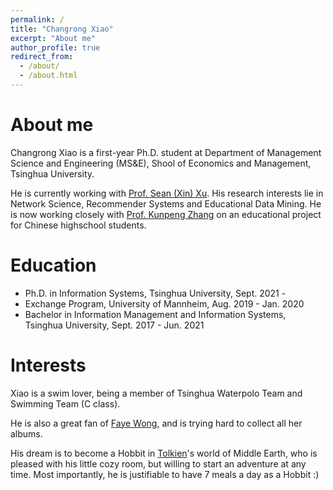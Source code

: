 ```yaml
---
permalink: /
title: "Changrong Xiao"
excerpt: "About me"
author_profile: true
redirect_from: 
  - /about/
  - /about.html
---
```


About me
===

Changrong Xiao is a first-year Ph.D. student at Department of Management Science and Engineering (MS&E), Shool of Economics and Management, Tsinghua University. 

He is currently working with [Prof. Sean (Xin) Xu](https://www.sem.tsinghua.edu.cn/en/info/1219/7547.htm). His research interests lie in Network Science,  Recommender Systems and Educational Data Mining. He is now working closely with [Prof. Kunpeng Zhang](https://kpzhang.github.io/) on an educational project for Chinese highschool students.


Education
===
* Ph.D. in Information Systems, Tsinghua University, Sept. 2021 - 
* Exchange Program, University of Mannheim, Aug. 2019 - Jan. 2020
* Bachelor in Information Management and Information Systems, Tsinghua University, Sept. 2017 - Jun. 2021

Interests
===
Xiao is a swim lover, being a member of Tsinghua Waterpolo Team and Swimming Team (C class). 

He is also a great fan of [Faye Wong](https://music.apple.com/cn/artist/%E7%8E%8B%E8%8F%B2/41760704), and is trying hard to collect all her albums.

His dream is to become a Hobbit in [Tolkien](https://en.wikipedia.org/wiki/J._R._R._Tolkien)'s world of Middle Earth, who is pleased with his little cozy room, but willing to start an adventure at any time. Most importantly, he is justifiable to have 7 meals a day as a Hobbit :)


